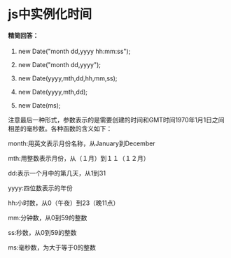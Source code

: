 # js中实例化时间

#### 精简回答：

1. new Date("month dd,yyyy hh:mm:ss");

2. new Date("month dd,yyyy");

3. new Date(yyyy,mth,dd,hh,mm,ss);

4. new Date(yyyy,mth,dd);

5. new Date(ms);

注意最后一种形式，参数表示的是需要创建的时间和GMT时间1970年1月1日之间相差的毫秒数。各种函数的含义如下：

month:用英文表示月份名称，从January到December

mth:用整数表示月份，从（１月）到１１（１２月）

dd:表示一个月中的第几天，从1到31

yyyy:四位数表示的年份

hh:小时数，从0（午夜）到23（晚11点）

mm:分钟数，从0到59的整数

ss:秒数，从0到59的整数

ms:毫秒数，为大于等于0的整数
